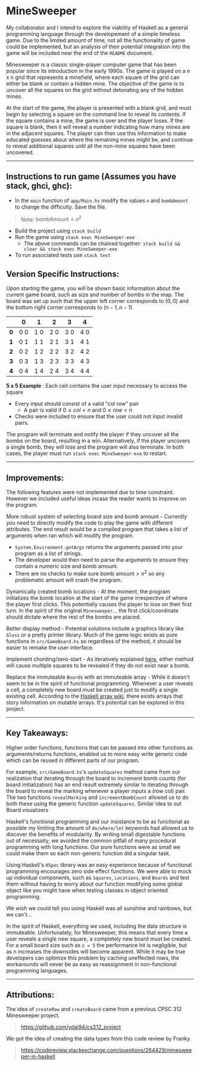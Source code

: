 # MineSweeper

My collaborator and I intend to explore the viability of Haskell as a general programming language through the developement of a simple timeless game. Due to the limited amount of time, not all the functionality of game could be implemented, but an analysis of their potential integration into the game will be included near the end of the `README` document.

Minesweeper is a classic single-player computer game that has been popular since its introduction in the early 1990s. The game is played on a n x n grid that represents a minefield, where each square of the grid can either be blank or contain a hidden mine. The objective of the game is to uncover all the squares on the grid without detonating any of the hidden mines.

At the start of the game, the player is presented with a blank grid, and must begin by selecting a square on the command line to reveal its contents. If the square contains a mine, the game is over and the player loses. If the square is blank, then it will reveal a number indicating how many mines are in the adjacent squares. The player can then use this information to make educated guesses about where the remaining mines might be, and continue to reveal additional squares until all the non-mine squares have been uncovered.

___
## Instructions to run game (Assumes you have stack, ghci, ghc):
* In the `main` function of `app/Main.hs` modify the values `n` and `bombAmount` to change the difficulty. Save the file.
> Note: $\text{bombAmount} < n^2$
* Build the project using `stack build`
* Run the game using `stack exec MineSweeper-exe`
    - The above commands can be chained together: `stack build && clear && stack exec MineSweeper-exe`
* To run associated tests use `stack test`

## Version Specific Instructions:

Upon starting the game, you will be shown basic information about the current game board, such as size and number of bombs in the map. The board was set up such that the upper left corner corresponds to $(0,0)$ and the bottom right corner corresponds to $(n-1, n-1)$.

|       | **0** | **1** | **2** | **3** | **4** |
|-------|-------|-------|-------|-------|-------|
| **0** | 0 0   | 1 0   | 2 0   | 3 0   | 4 0   |
| **1** | 0 1   | 1 1   | 2 1   | 3 1   | 4 1   |
| **2** | 0 2   | 1 2   | 2 2   | 3 2   | 4 2   |
| **3** | 0 3   | 1 3   | 2 3   | 3 3   | 4 3   |
| **4** | 0 4   | 1 4   | 2 4   | 3 4   | 4 4   |

**5 x 5 Example** : Each cell contains the user input necessary to access the square

* Every input should consist of a valid "col row" pair
    * A pair is valid if $0 \leq col < n$ and $0 \leq row < n$
* Checks were included to ensure that the user could not input invalid pairs. 

The program will terminate and notify the player if they uncover all the bombs on the board, resulting in a win. Alternatively, if the player uncovers a single bomb, they will lose and the program will also terminate. In both cases, the player must run `stack exec MineSweeper-exe` to restart.
___
## Improvements:

The following features were not implemented due to time constraint. However we included useful ideas incase the reader wants to improve on the program.

More robust system of selecting board size and bomb amount - Currently you need to directly modify the code to play the game with different attributes. The end result would be a compiled program that takes a list of arguments when ran which will modify the program.

* `System.Environment.getArgs` returns the arguments passed into your program as a list of strings.
* The developer would then need to parse the arguments to ensure they contain a numeric size and bomb amount.
* There are no checks to make sure $\text{bomb amount} > n^2$ so any problematic amount will crash the program.

Dynamically created bomb locations - At the moment, the program initializes the bomb location at the start of the game irrespective of where the player first clicks. This potentially causes the player to lose on their first turn. In the spirit of the original `Minesweeper`... the first click/coordinate should dictate where the rest of the bombs are placed.

Better display method - Potential solutions include a graphics library like `Gloss` or a pretty printer library. Much of the game logic exists as pure functions in `src/GameBoard.hs` so regardless of the method, it should be easier to remake the user interface.

Implement chording/zero-start - As iteratively explained [here](https://www.reddit.com/r/Minesweeper/comments/v481jm/i_want_to_know_how_the_tiles_open_up_when_clicked/), either method will cause multiple squares to be revealed if they do not exist near a bomb.

Replace the immuteable `Board`s with an immuteable array - While it doesn't seem to be in the spirit of functional programming. Whenever a user reveals a cell, a completely new board must be created just to modify a single existing cell. According to the [Haskell array wiki](https://wiki.haskell.org/Arrays), there exists arrays that story information on mutable arrays. It's potential can be explored in this project.
___

## Key Takeaways:

Higher order functions, functions that can be passed into other functions as arguments/returns functions, enabled us to more easy write generic code which can be reused in different parts of our program.

For example, `src/GameBoard.hs`'s `updateSquares` method came from our realization that iterating through the board to increment bomb counts (for board initialization) has an end result extremely similar to iterating through the board to reveal the marking whenever a player inputs a (row col) pair. The two functions `revealMarking` and `incrementBombCount` allowed us to do both these using the generic function `updateSquares`. Similar idea to out Board visualizers

Haskell's functional programming and our insistance to be as functional as possible my limiting the amount of `do/where/let` keywords had allowed us to discover the benefits of modularity. By writing small digestable functions out of necessaity, we avoided the common pitfall of many procedural programming with long functions. Our pure functions were as small we could make them so each non-generic function did a singular task.

Using Haskell's `HSpec` library was an easy experience because of functional programming encourages zero side effect functions. We were able to mock up individual components, such as `Squares`, `Locations`, and `Boards` and test them without having to worry about our function modifying some global object like you might have when testing classes in object oriented programming.

We wish we could tell you using Haskell was all sunshine and rainbows, but we can't...

In the spirit of Haskell, everything we used, including the data structure is immuteable. Unfortunately, for Minesweeper, this means that every time a user reveals a single new square, a completely new board must be created. For a small board size such as `n = 5` the performance hit is negligible, but as n increases the downsides will become apparent. While it may be true developers can optimize this problem by caching uneffected rows, the workarounds will never be as easy as reassignment in non-functional programming languages.


___
## Attributions:
The idea of `createRow` and `createBoard` came from a previous CPSC 312 Minesweeper project.
> https://github.com/ydai94/cs312_project

We got the idea of creating the data types from this code review by Franky.
> https://codereview.stackexchange.com/questions/264429/minesweeper-in-haskell